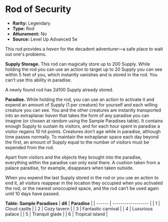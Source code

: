 # Rod of Security

- **Rarity:** Legendary
- **Type:** Rod
- **Attunement:** No
- **Source:** Level Up Advanced 5e

This rod provides a _haven_  for the decadent adventurer—a safe place to wait out one's problems.

**Supply Storage.** This rod can magically store up to 200 Supply. While holding the rod you can use an action to target up to 20 Supply you can see within 5 feet of you, which instantly vanishes and is stored in the rod. You can’t use this ability in paradise.

A newly found rod has 2d100 Supply already stored.

**Paradise.** While holding the rod, you can use an action to activate it and expend an amount of Supply (1 per creature) for yourself and each willing creature you can see. You and the other creatures are instantly transported into an extraplanar _haven_  that takes the form of any paradise you can imagine (or chosen at random using the Sample Paradises table). It contains enough Supply to sustain its visitors, and for each hour spent in paradise a visitor regains 10 hit points. Creatures don’t age while in paradise, although time passes normally. To maintain the extraplanar space each day beyond the first, an amount of Supply equal to the number of visitors must be expended from the rod.

Apart from visitors and the objects they brought into the paradise, everything within the paradise can only exist there. A cushion taken from a palace paradise, for example, disappears when taken outside.

When you expend the last Supply stored in the rod or you use an action to end it, all visitors reappear in the location they occupied when you activated the rod, or the nearest unoccupied space, and the rod can’t be used again until 10 days have passed.

__**Table: Sample Paradises**__
| **d6** | **Paradise**       |
| ------ | ------------------ |
| 1      | Cloud castle       |
| 2      | Cozy tavern        |
| 3      | Fantastic carnival |
| 4      | Luxurious palace   |
| 5      | Tranquil glade     |
| 6      | Tropical island    |
